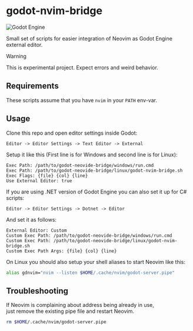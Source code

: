 # godot-nvim-bridge

![Godot Engine](https://img.shields.io/badge/GODOT-%23FFFFFF.svg?style=for-the-badge&logo=godot-engine)

Small set of scripts for easier integration of Neovim
as Godot Engine external editor.

> [!WARNING]
> This is experimental project. Expect errors and weird behavior.

## Requirements

These scripts assume that you have `nvim` in your `PATH` env-var.

## Usage

Clone this repo and open editor settings inside Godot:

```
Editor -> Editor Settings -> Text Editor -> External
```

Setup it like this (First line is for Windows and second line is for Linux):

```
Exec Path: /path/to/godot-neovide-bridge/windows/run.cmd
Exec Path: /path/to/godot-neovide-bridge/linux/godot-nvim-bridge.sh
Exec Flags: {file} {col} {line}
Use External Editor: true
```

If you are using .NET version of Godot Engine you can also set it up for C# scripts:

```
Editor -> Editor Settings -> Dotnet -> Editor
```

And set it as follows:

```
External Editor: Custom
Custom Exec Path: /path/to/godot-neovide-bridge/windows/run.cmd
Custom Exec Path: /path/to/godot-neovide-bridge/linux/godot-nvim-bridge.sh
Custom Exec Path Args: {file} {col} {line}
```

On Linux you should also setup your shell aliases to start Neovim like this:

```bash
alias gdnvim="nvim --listen $HOME/.cache/nvim/godot-server.pipe"
```

## Troubleshooting

If Neovim is complaining about address being already in use,  
just remove the existing pipe file and restart Neovim.

```bash
rm $HOME/.cache/nvim/godot-server.pipe
```
